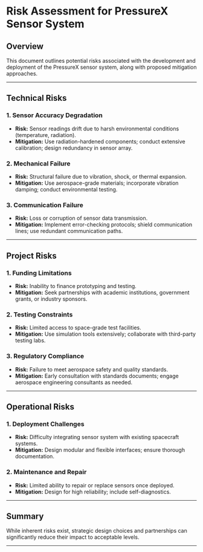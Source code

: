# Risk Assessment for PressureX Sensor System

## Overview
This document outlines potential risks associated with the development and deployment of the PressureX sensor system, along with proposed mitigation approaches.

---

## Technical Risks

### 1. Sensor Accuracy Degradation
- **Risk:** Sensor readings drift due to harsh environmental conditions (temperature, radiation).
- **Mitigation:** Use radiation-hardened components; conduct extensive calibration; design redundancy in sensor array.

### 2. Mechanical Failure
- **Risk:** Structural failure due to vibration, shock, or thermal expansion.
- **Mitigation:** Use aerospace-grade materials; incorporate vibration damping; conduct environmental testing.

### 3. Communication Failure
- **Risk:** Loss or corruption of sensor data transmission.
- **Mitigation:** Implement error-checking protocols; shield communication lines; use redundant communication paths.

---

## Project Risks

### 1. Funding Limitations
- **Risk:** Inability to finance prototyping and testing.
- **Mitigation:** Seek partnerships with academic institutions, government grants, or industry sponsors.

### 2. Testing Constraints
- **Risk:** Limited access to space-grade test facilities.
- **Mitigation:** Use simulation tools extensively; collaborate with third-party testing labs.

### 3. Regulatory Compliance
- **Risk:** Failure to meet aerospace safety and quality standards.
- **Mitigation:** Early consultation with standards documents; engage aerospace engineering consultants as needed.

---

## Operational Risks

### 1. Deployment Challenges
- **Risk:** Difficulty integrating sensor system with existing spacecraft systems.
- **Mitigation:** Design modular and flexible interfaces; ensure thorough documentation.

### 2. Maintenance and Repair
- **Risk:** Limited ability to repair or replace sensors once deployed.
- **Mitigation:** Design for high reliability; include self-diagnostics.

---

## Summary

While inherent risks exist, strategic design choices and partnerships can significantly reduce their impact to acceptable levels.

---

